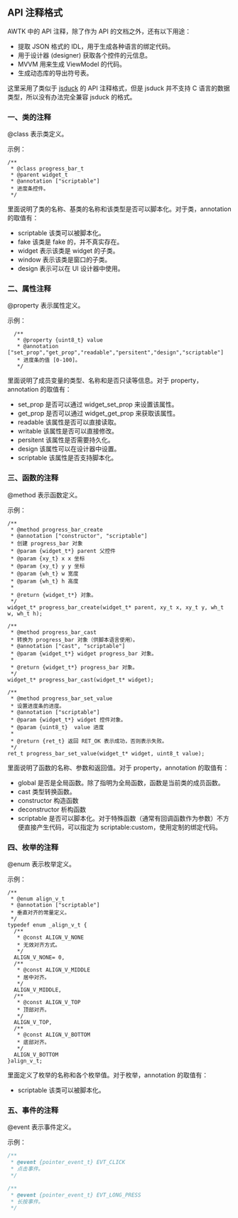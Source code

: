 ## API 注释格式

AWTK 中的 API 注释，除了作为 API 的文档之外，还有以下用途：

* 提取 JSON 格式的 IDL，用于生成各种语言的绑定代码。
* 用于设计器 (designer) 获取各个控件的元信息。
* MVVM 用来生成 ViewModel 的代码。
* 生成动态库的导出符号表。

这里采用了类似于 [jsduck](https://github.com/senchalabs/jsduck) 的 API 注释格式，但是 jsduck 并不支持 C 语言的数据类型，所以没有办法完全兼容 jsduck 的格式。

### 一、类的注释

@class 表示类定义。

示例：

```
/**
 * @class progress_bar_t
 * @parent widget_t
 * @annotation ["scriptable"]
 * 进度条控件。
 */
```

里面说明了类的名称、基类的名称和该类型是否可以脚本化。对于类，annotation 的取值有：

* scriptable 该类可以被脚本化。
* fake 该类是 fake 的，并不真实存在。
* widget 表示该类是 widget 的子类。
* window 表示该类是窗口的子类。
* design 表示可以在 UI 设计器中使用。

### 二、属性注释

@property 表示属性定义。

示例：

```
  /** 
   * @property {uint8_t} value
   * @annotation ["set_prop","get_prop","readable","persitent","design","scriptable"]
   * 进度条的值 [0-100]。
   */
```

里面说明了成员变量的类型、名称和是否只读等信息。对于 property，annotation 的取值有：

* set\_prop 是否可以通过 widget\_set\_prop 来设置该属性。
* get\_prop 是否可以通过 widget\_get\_prop 来获取该属性。
* readable 该属性是否可以直接读取。
* writable 该属性是否可以直接修改。
* persitent 该属性是否需要持久化。
* design   该属性可以在设计器中设置。
* scriptable 该属性是否支持脚本化。

### 三、函数的注释

@method 表示函数定义。

示例：

```
/**
 * @method progress_bar_create
 * @annotation ["constructor", "scriptable"]
 * 创建 progress_bar 对象
 * @param {widget_t*} parent 父控件
 * @param {xy_t} x x 坐标
 * @param {xy_t} y y 坐标
 * @param {wh_t} w 宽度
 * @param {wh_t} h 高度
 *
 * @return {widget_t*} 对象。
 */
widget_t* progress_bar_create(widget_t* parent, xy_t x, xy_t y, wh_t w, wh_t h); 

/**
 * @method progress_bar_cast
 * 转换为 progress_bar 对象（供脚本语言使用）。
 * @annotation ["cast", "scriptable"]
 * @param {widget_t*} widget progress_bar 对象。
 *
 * @return {widget_t*} progress_bar 对象。
 */
widget_t* progress_bar_cast(widget_t* widget);

/**
 * @method progress_bar_set_value
 * 设置进度条的进度。
 * @annotation ["scriptable"]
 * @param {widget_t*} widget 控件对象。
 * @param {uint8_t}  value 进度
 *
 * @return {ret_t} 返回 RET_OK 表示成功，否则表示失败。
 */
ret_t progress_bar_set_value(widget_t* widget, uint8_t value);
```

里面说明了函数的名称、参数和返回值。对于 property，annotation 的取值有：

* global 是否是全局函数。除了指明为全局函数，函数是当前类的成员函数。
* cast 类型转换函数。
* constructor 构造函数
* deconstructor 析构函数
* scriptable 是否可以脚本化。对于特殊函数（通常有回调函数作为参数）不方便直接产生代码，可以指定为 scriptable:custom，使用定制的绑定代码。

### 四、枚举的注释

@enum 表示枚举定义。

示例：

```
/**
 * @enum align_v_t
 * @annotation ["scriptable"]
 * 垂直对齐的常量定义。
 */
typedef enum _align_v_t {
  /**
   * @const ALIGN_V_NONE
   * 无效对齐方式。
   */
  ALIGN_V_NONE= 0,
  /**
   * @const ALIGN_V_MIDDLE
   * 居中对齐。
   */
  ALIGN_V_MIDDLE,
  /**
   * @const ALIGN_V_TOP
   * 顶部对齐。
   */
  ALIGN_V_TOP,
  /** 
   * @const ALIGN_V_BOTTOM
   * 底部对齐。
   */
  ALIGN_V_BOTTOM
}align_v_t;
```

里面定义了枚举的名称和各个枚举值。对于枚举，annotation 的取值有：

* scriptable 该类可以被脚本化。

### 五、事件的注释

@event 表示事件定义。

示例：

```c
/**
 * @event {pointer_event_t} EVT_CLICK
 * 点击事件。
 */

/**
 * @event {pointer_event_t} EVT_LONG_PRESS
 * 长按事件。
 */
```
